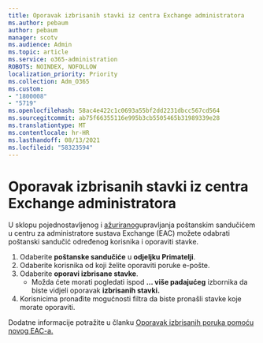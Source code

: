 ```yaml
---
title: Oporavak izbrisanih stavki iz centra Exchange administratora
ms.author: pebaum
author: pebaum
manager: scotv
ms.audience: Admin
ms.topic: article
ms.service: o365-administration
ROBOTS: NOINDEX, NOFOLLOW
localization_priority: Priority
ms.collection: Adm_O365
ms.custom:
- "1800008"
- "5719"
ms.openlocfilehash: 58ac4e422c1c0693a55bf2dd2231dbcc567cd564
ms.sourcegitcommit: ab75f66355116e995b3cb5505465b31989339e28
ms.translationtype: MT
ms.contentlocale: hr-HR
ms.lasthandoff: 08/13/2021
ms.locfileid: "58323594"
---
```

# <a name="recover-deleted-items-from-exchange-admin-center"></a>Oporavak izbrisanih stavki iz centra Exchange administratora

U sklopu pojednostavljenog i [ažuriranog](https://admin.exchange.microsoft.com/#/mailboxes)upravljanja poštanskim sandučićem u centru za administratore sustava Exchange (EAC) možete odabrati poštanski sandučić određenog korisnika i oporaviti stavke.

1. Odaberite **poštanske sandučiće** u **odjeljku Primatelji**.
2. Odaberite korisnika od koji želite oporaviti poruke e-pošte.
3. Odaberite **oporavi izbrisane stavke**.
    - Možda ćete morati pogledati ispod **... više padajućeg** izbornika da biste vidjeli oporavak **izbrisanih stavki.**
4. Korisnicima pronađite mogućnosti filtra da biste pronašli stavke koje morate oporaviti.

Dodatne informacije potražite u članku [Oporavak izbrisanih poruka pomoću novog EAC-a.](https://docs.microsoft.com/exchange/recipients-in-exchange-online/manage-user-mailboxes/recover-deleted-messages#use-new-eac-for-recovering-deleted-messages)

